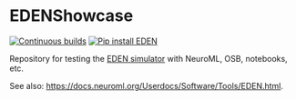 # EDENShowcase

[![Continuous builds](https://github.com/OpenSourceBrain/EDENShowcase/actions/workflows/omv-ci.yml/badge.svg)](https://github.com/OpenSourceBrain/EDENShowcase/actions/workflows/omv-ci.yml) [![Pip install EDEN](https://github.com/OpenSourceBrain/EDENShowcase/actions/workflows/pip-install.yml/badge.svg)](https://github.com/OpenSourceBrain/EDENShowcase/actions/workflows/pip-install.yml)

Repository for testing the [EDEN simulator](https://gitlab.com/c7859/neurocomputing-lab/Inferior_OliveEMC/eden) with NeuroML, OSB, notebooks, etc. 

See also: https://docs.neuroml.org/Userdocs/Software/Tools/EDEN.html.


